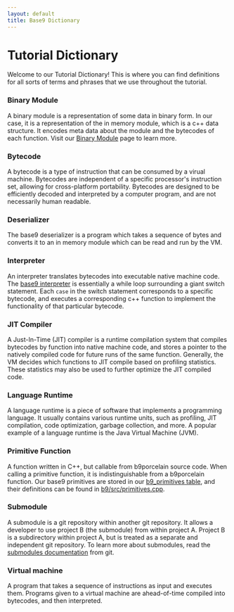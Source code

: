 ```yaml
---
layout: default
title: Base9 Dictionary
---
```


# Tutorial Dictionary

Welcome to our Tutorial Dictionary! This is where you can find definitions for all sorts of terms and phrases that we use throughout the tutorial.

### Binary Module
A binary module is a representation of some data in binary form. In our case, it is a representation of the in memory module, which is a c++ data structure. It encodes meta data about the module and the bytecodes of each function. Visit our [Binary Module] page to learn more.  

[Binary Module]: ./FrontendAndBinaryMod.md#binary-format

### Bytecode 
A bytecode is a type of instruction that can be consumed by a virual machine. Bytecodes are independent of a specific processor's instruction set, allowing for cross-platform portability. Bytecodes are designed to be efficiently decoded and interpreted by a computer program, and are not necessarily human readable. 

### Deserializer
The base9 deserializer is a program which takes a sequence of bytes and converts it to an in memory module which can be read and run by the VM. 

### Interpreter 
An interpreter translates bytecodes into executable native machine code. The [base9 interpreter] is essentially a while loop surrounding a giant switch statement. Each `case` in the switch statement corresponds to a specific bytecode, and executes a corresponding c++ function to implement the functionality of that particular bytecode.

[base9 interpreter]: https://github.com/b9org/b9/blob/master/b9/src/ExecutionContext.cpp

### JIT Compiler 
A Just-In-Time (JIT) compiler is a runtime compilation system that compiles bytecodes by function into native machine code, and stores a pointer to the natively compiled code for future runs of the same function. Generally, the VM decides which functions to JIT compile based on profiling statistics. These statistics may also be used to further optimize the JIT compiled code.

### Language Runtime 
A language runtime is a piece of software that implements a programming language. It usually contains various runtime units, such as profiling, JIT compilation, code optimization, garbage collection, and more. A popular example of a language runtime is the Java Virtual Machine (JVM). 

### Primitive Function 
A function written in C++, but callable from b9porcelain source code. When calling a primitive function, it is indistinguishable from a b9porcelain function. Our base9 primitives are stored in our [b9_primitives table], and their definitions can be found in [b9/src/primitives.cpp]. 

[b9_primitives table]: https://github.com/b9org/b9/blob/master/js_compiler/b9stdlib.src
[b9/src/primitives.cpp]: https://github.com/b9org/b9/blob/master/b9/src/primitives.cpp

### Submodule 
A submodule is a git repository within another git repository. It allows a developer to use project B (the submodule) from within project A. Project B is a subdirectory within project A, but is treated as a separate and independent git repository. To learn more about submodules, read the [submodules documentation] from git.

[submodules documentation]: https://git-scm.com/book/en/v2/Git-Tools-Submodules

### Virtual machine 
A program that takes a sequence of instructions as input and executes them. Programs given to a virtual machine are ahead-of-time compiled into bytecodes, and then interpreted. 
